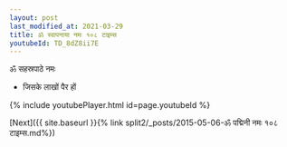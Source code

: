 ```yaml
---
layout: post
last_modified_at: 2021-03-29
title: ॐ स्वापनाया नमः १०८ टाइम्स
youtubeId: TD_8dZ8ii7E
---
```

 
 
 ॐ सहस्रपाठे नमः  
 
 -  जिसके लाखों पैर हों 
 
  
 
  
 
 
 
 
 
 


{% include youtubePlayer.html id=page.youtubeId %}
 
[Next]({{ site.baseurl }}{% link  split2/_posts/2015-05-06-ॐ पद्मिनी नमः १०८ टाइम्स.md%})
 
